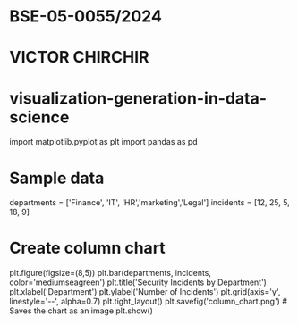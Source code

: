 # BSE-05-0055/2024
# VICTOR CHIRCHIR

# visualization-generation-in-data-science
import matplotlib.pyplot as plt
import pandas as pd
# Sample data
departments = ['Finance', 'IT', 'HR','marketing','Legal']
incidents = [12, 25, 5, 18, 9]

# Create column chart
plt.figure(figsize=(8,5))
plt.bar(departments, incidents, color='mediumseagreen')
plt.title('Security Incidents by Department')
plt.xlabel('Department')
plt.ylabel('Number of Incidents')
plt.grid(axis='y', linestyle='--', alpha=0.7)
plt.tight_layout()
plt.savefig('column_chart.png')  # Saves the chart as an image
plt.show()
